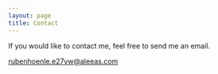 ```yaml
---
layout: page
title: Contact
---
```


If you would like to contact me, feel free to send me an email. 

[rubenhoenle.e27vw@aleeas.com](mailto:rubenhoenle.e27vw@aleeas.com)
